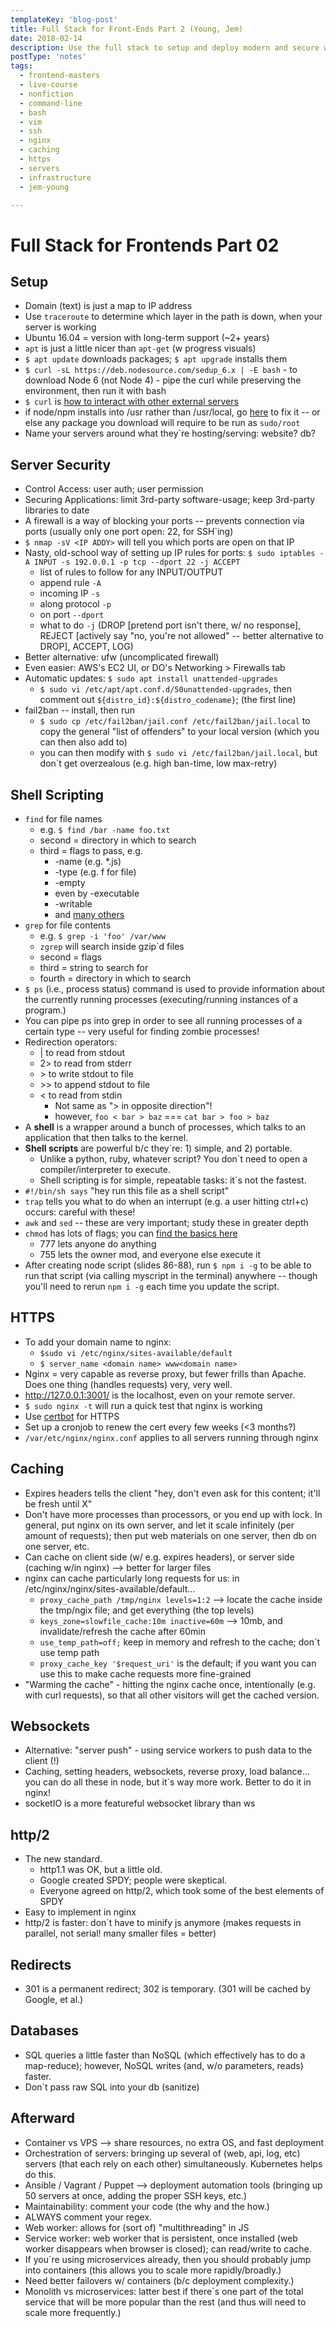 ```yaml
---
templateKey: 'blog-post'
title: Full Stack for Front-Ends Part 2 (Young, Jem)
date: 2018-02-14
description: Use the full stack to setup and deploy modern and secure web applications with Nginx and Node.js. You'll setup your web server through the command line -- package node.js modules with NPM, setup SSH, firewall and server security, use advanced shell scripting, configure server updates, caching and optimize nginx performance using gzip compression and HTTP2. By using these practices, you’ll deliver richer experiences, using less bandwidth all while being more secure!
postType: 'notes'
tags:
  - frontend-masters
  - live-course
  - nonfiction
  - command-line
  - bash
  - vim
  - ssh
  - nginx
  - caching
  - https
  - servers
  - infrastructure
  - jem-young

---
```


# Full Stack for Frontends Part 02

## Setup
* Domain (text) is just a map to IP address
* Use `traceroute` to determine which layer in the path is down, when your server is working
* Ubuntu 16.04 = version with long-term support (~2+ years)
* `apt` is just a little nicer than `apt-get` (w progress visuals)
* `$ apt update` downloads packages; `$ apt upgrade` installs them
* `$ curl -sL https://deb.nodesource.com/sedup_6.x | -E bash` - to download Node 6 (not Node 4) - pipe the curl while preserving the environment, then run it with bash
* `$ curl` is [how to interact with other external servers](https://explainshell.com/explain?cmd=curl+-sL)
* if node/npm installs into /usr rather than /usr/local, go [here](https://docs.npmjs.com/getting-started/fixing-npm-permissions#option-2-change-npms-default-directory-to-another-directory) to fix it -- or else any package you download will require to be run as `sudo/root`
* Name your servers around what they`re hosting/serving: website? db?

## Server Security
* Control Access: user auth; user permission
* Securing Applications: limit 3rd-party software-usage; keep 3rd-party libraries to date
* A firewall is a way of blocking your ports -- prevents connection via ports (usually only one port open: 22, for SSH`ing)
* `$ nmap -sV <IP ADDY>` will tell you which ports are open on that IP
* Nasty, old-school way of setting up IP rules for ports: `$ sudo iptables -A INPUT -s 192.0.0.1 -p tcp --dport 22 -j ACCEPT`
   * list of rules to follow for any INPUT/OUTPUT
   * append rule `-A`
   * incoming IP `-s`
   * along protocol `-p`
   * on port `--dport`
   * what to do `-j` (DROP [pretend port isn't there, w/ no response], REJECT [actively say "no, you're not allowed" -- better alternative to DROP], ACCEPT, LOG)
* Better alternative: ufw (uncomplicated firewall)
* Even easier: AWS's EC2 UI, or DO's Networking > Firewalls tab
* Automatic updates: `$ sudo apt install unattended-upgrades`
   * `$ sudo vi /etc/apt/apt.conf.d/50unattended-upgrades`, then comment out `${distro_id}:${distro_codename}`; (the first line)
* fail2ban -- install, then run
   * `$ sudo cp /etc/fail2ban/jail.conf /etc/fail2ban/jail.local` to copy the general "list of offenders" to your local version (which you can then also add to)
   * you can then modify with `$ sudo vi /etc/fail2ban/jail.local`, but don`t get overzealous (e.g. high ban-time, low max-retry)


## Shell Scripting
* `find` for file names
   * e.g. `$ find /bar -name foo.txt`
   * second = directory in which to search
   * third = flags to pass, e.g.
      * -name (e.g. *.js)
      * -type (e.g. f for file)
      * -empty
      * even by -executable
      * -writable
      * and [many others](https://www.lifewire.com/uses-of-linux-command-find-2201100#billboard3-sticky_1-0)
* `grep` for file contents
   * e.g. `$ grep -i 'foo' /var/www`
   * `zgrep` will search inside gzip`d files
   * second = flags
   * third = string to search for
   * fourth = directory in which to search
* `$ ps` (i.e., process status) command is used to provide information about the currently running processes (executing/running instances of a program.)
* You can pipe ps into grep in order to see all running processes of a certain type -- very useful for finding zombie processes!
* Redirection operators:
   * | to read from stdout
   * 2> to read from stderr
   * \> to write stdout to file
   * \>> to append stdout to file
   * < to read from stdin
      * Not same as "> in opposite direction"!
      * however, `foo < bar > baz` === `cat bar > foo > baz`
* A **shell** is a wrapper around a bunch of processes, which talks to an application that then talks to the kernel.
* **Shell scripts** are powerful b/c they`re: 1) simple, and 2) portable.
   * Unlike a python, ruby, whatever script? You don`t need to open a compiler/interpreter to execute.
   * Shell scripting is for simple, repeatable tasks: it`s not the fastest.
* `#!/bin/sh says` "hey run this file as a shell script"
* `trap` tells you what to do when an interrupt (e.g. a user hitting ctrl+c) occurs: careful with these!
* `awk` and `sed` -- these are very important; study these in greater depth
* `chmod` has lots of flags; you can [find the basics here](https://isabelcastillo.com/linux-chmod-permissions-cheat-sheet)
   * 777 lets anyone do anything
   * 755 lets the owner mod, and everyone else execute it
* After creating node script (slides 86-88), run `$ npm i -g` to be able to run that script (via calling myscript in the terminal) anywhere -- though you'll need to rerun `npm i -g` each time you update the script.

## HTTPS
* To add your domain name to nginx:
   * `$sudo vi /etc/nginx/sites-available/default`
   * `$ server_name <domain name> www<domain name>`
* Nginx = very capable as reverse proxy, but fewer frills than Apache. Does one thing (handles requests) very, very well.
* http://127.0.0.1:3001/ is the localhost, even on your remote server.
* `$ sudo nginx -t` will run a quick test that nginx is working
* Use [certbot](https://certbot.eff.org) for HTTPS
* Set up a cronjob to renew the cert every few weeks (<3 months?)
* `/var/etc/nginx/nginx.conf` applies to all servers running through nginx

## Caching
* Expires headers tells the client "hey, don't even ask for this content; it'll be fresh until X"
* Don't have more processes than processors, or you end up with lock. In general, put nginx on its own server, and let it scale infinitely (per amount of requests); then put web materials on one server, then db on one server, etc.
* Can cache on client side (w/ e.g. expires headers), or server side (caching w/in nginx) --> better for larger files
* nginx can cache particularly long requests for us: in /etc/nginx/nginx/sites-available/default...
   * `proxy_cache_path /tmp/nginx levels=1:2` --> locate the cache inside the tmp/ngix file; and get everything (the top levels)
   * `keys_zone=slowfile_cache:10m inactive=60m` --> 10mb, and invalidate/refresh the cache after 60min
   * `use_temp_path=off;` keep in memory and refresh to the cache; don`t use temp path
   * `proxy_cache_key '$request_uri'` is the default; if you want you can use this to make cache requests more fine-grained
* "Warming the cache" - hitting the nginx cache once, intentionally (e.g. with curl requests), so that all other visitors will get the cached version.

## Websockets
* Alternative: "server push" - using service workers to push data to the client (!)
* Caching, setting headers, websockets, reverse proxy, load balance... you can do all these in node, but it`s way more work. Better to do it in nginx!
* socketIO is a more featureful websocket library than ws

## http/2
* The new standard.
   * http1.1 was OK, but a little old.
   * Google created SPDY; people were skeptical.
   * Everyone agreed on http/2, which took some of the best elements of SPDY
* Easy to implement in nginx
* http/2 is faster: don`t have to minify js anymore (makes requests in parallel, not serial! many smaller files = better)

## Redirects
* 301 is a permanent redirect; 302 is temporary. (301 will be cached by Google, et al.)

## Databases
* SQL queries a little faster than NoSQL (which effectively has to do a map-reduce); however, NoSQL writes (and, w/o parameters, reads) faster.
* Don`t pass raw SQL into your db (sanitize)

## Afterward
* Container vs VPS --> share resources, no extra OS, and fast deployment
* Orchestration of servers: bringing up several of (web, api, log, etc) servers (that each rely on each other) simultaneously. Kubernetes helps do this.
* Ansible / Vagrant / Puppet --> deployment automation tools (bringing up 50 servers at once, adding the proper SSH keys, etc.)
* Maintainability: comment your code (the why and the how.)
* ALWAYS comment your regex.
* Web worker: allows for (sort of) "multithreading" in JS
* Service worker: web worker that is persistent, once installed (web worker disappears when browser is closed); can read/write to cache.
* If you`re using microservices already, then you should probably jump into containers (this allows you to scale more rapidly/broadly.)
* Need better failovers w/ containers (b/c deployment complexity.)
* Monolith vs microservices: latter best if there`s one part of the total service that will be more popular than the rest (and thus will need to scale more frequently.)